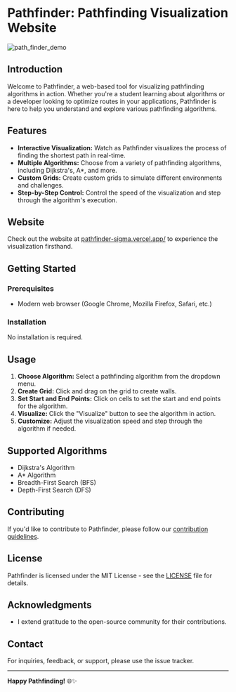 # Pathfinder: Pathfinding Visualization Website

![path_finder_demo](https://github.com/SahilDinanath/Pathfinder/assets/46680594/ce65778a-3731-4992-b9a1-7a58e28b071d)

## Introduction

Welcome to Pathfinder, a web-based tool for visualizing pathfinding algorithms in action. Whether you're a student learning about algorithms or a developer looking to optimize routes in your applications, Pathfinder is here to help you understand and explore various pathfinding algorithms.

## Features

- **Interactive Visualization:** Watch as Pathfinder visualizes the process of finding the shortest path in real-time.
- **Multiple Algorithms:** Choose from a variety of pathfinding algorithms, including Dijkstra's, A*, and more.
- **Custom Grids:** Create custom grids to simulate different environments and challenges.
- **Step-by-Step Control:** Control the speed of the visualization and step through the algorithm's execution.

## Website

Check out the website at [pathfinder-sigma.vercel.app/](https://pathfinder-sigma.vercel.app/) to experience the visualization firsthand.

## Getting Started

### Prerequisites

- Modern web browser (Google Chrome, Mozilla Firefox, Safari, etc.)

### Installation

No installation is required. 

## Usage

1. **Choose Algorithm:** Select a pathfinding algorithm from the dropdown menu.
2. **Create Grid:** Click and drag on the grid to create walls.
3. **Set Start and End Points:** Click on cells to set the start and end points for the algorithm.
4. **Visualize:** Click the "Visualize" button to see the algorithm in action.
5. **Customize:** Adjust the visualization speed and step through the algorithm if needed.

## Supported Algorithms

- Dijkstra's Algorithm
- A* Algorithm
- Breadth-First Search (BFS)
- Depth-First Search (DFS)

## Contributing

If you'd like to contribute to Pathfinder, please follow our [contribution guidelines](CONTRIBUTING.md).

## License

Pathfinder is licensed under the MIT License - see the [LICENSE](LICENSE) file for details.

## Acknowledgments

- I extend gratitude to the open-source community for their contributions.

## Contact

For inquiries, feedback, or support, please use the issue tracker.

---

**Happy Pathfinding!** 🌐✨
